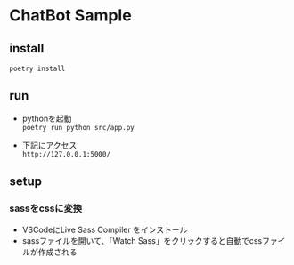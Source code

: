 # ChatBot Sample
## install
`poetry install`

## run
- pythonを起動  
`poetry run python src/app.py`

- 下記にアクセス  
`http://127.0.0.1:5000/`

## setup
### sassをcssに変換
- VSCodeにLive Sass Compiler をインストール
- sassファイルを開いて、「Watch Sass」をクリックすると自動でcssファイルが作成される